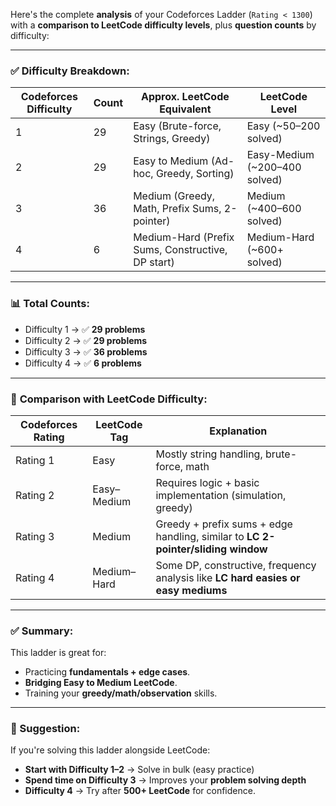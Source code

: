 Here's the complete **analysis** of your Codeforces Ladder (`Rating < 1300`) with a **comparison to LeetCode difficulty levels**, plus **question counts** by difficulty:

---

### ✅ **Difficulty Breakdown:**

| Codeforces Difficulty | Count | Approx. LeetCode Equivalent                       | LeetCode Level                 |
| --------------------- | ----- | ------------------------------------------------- | ------------------------------ |
| 1                     | 29    | Easy (Brute-force, Strings, Greedy)               | Easy (\~50–200 solved)         |
| 2                     | 29    | Easy to Medium (Ad-hoc, Greedy, Sorting)          | Easy-Medium (\~200–400 solved) |
| 3                     | 36    | Medium (Greedy, Math, Prefix Sums, 2-pointer)     | Medium (\~400–600 solved)      |
| 4                     | 6     | Medium-Hard (Prefix Sums, Constructive, DP start) | Medium-Hard (\~600+ solved)    |

---

### 📊 **Total Counts:**

* Difficulty 1 → ✅ **29 problems**
* Difficulty 2 → ✅ **29 problems**
* Difficulty 3 → ✅ **36 problems**
* Difficulty 4 → ✅ **6 problems**

---

### 🔁 **Comparison with LeetCode Difficulty:**

| Codeforces Rating | LeetCode Tag | Explanation                                                                       |
| ----------------- | ------------ | --------------------------------------------------------------------------------- |
| Rating 1          | Easy         | Mostly string handling, brute-force, math                                         |
| Rating 2          | Easy–Medium  | Requires logic + basic implementation (simulation, greedy)                        |
| Rating 3          | Medium       | Greedy + prefix sums + edge handling, similar to **LC 2-pointer/sliding window**  |
| Rating 4          | Medium–Hard  | Some DP, constructive, frequency analysis like **LC hard easies or easy mediums** |

---

### ✅ Summary:

This ladder is great for:

* Practicing **fundamentals + edge cases**.
* **Bridging Easy to Medium LeetCode**.
* Training your **greedy/math/observation** skills.

---

### 📌 Suggestion:

If you're solving this ladder alongside LeetCode:

* **Start with Difficulty 1–2** → Solve in bulk (easy practice)
* **Spend time on Difficulty 3** → Improves your **problem solving depth**
* **Difficulty 4** → Try after **500+ LeetCode** for confidence.
